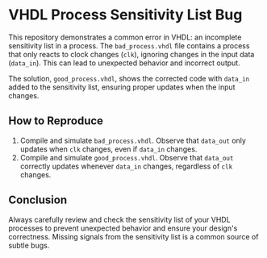 # VHDL Process Sensitivity List Bug
This repository demonstrates a common error in VHDL: an incomplete sensitivity list in a process.  The `bad_process.vhdl` file contains a process that only reacts to clock changes (`clk`), ignoring changes in the input data (`data_in`). This can lead to unexpected behavior and incorrect output.

The solution, `good_process.vhdl`, shows the corrected code with `data_in` added to the sensitivity list, ensuring proper updates when the input changes.

## How to Reproduce
1.  Compile and simulate `bad_process.vhdl`. Observe that `data_out` only updates when `clk` changes, even if `data_in` changes.
2.  Compile and simulate `good_process.vhdl`. Observe that `data_out` correctly updates whenever `data_in` changes, regardless of `clk` changes.

## Conclusion
Always carefully review and check the sensitivity list of your VHDL processes to prevent unexpected behavior and ensure your design's correctness.  Missing signals from the sensitivity list is a common source of subtle bugs.